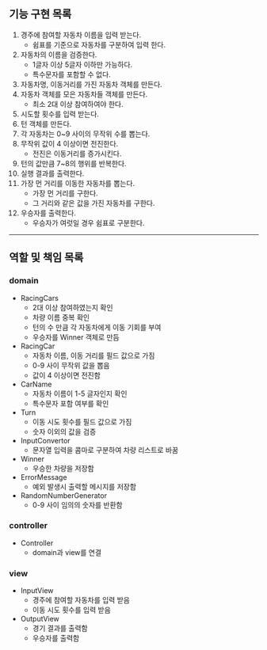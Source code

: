 ## 기능 구현 목록

1. 경주에 참여할 자동차 이름을 입력 받는다.
    - 쉼표를 기준으로 자동차를 구분하여 입력 한다.
2. 자동차의 이름을 검증한다.
    - 1글자 이상 5글자 이하만 가능하다.
    - 특수문자를 포함할 수 없다.
3. 자동차명, 이동거리를 가진 자동차 객체를 만든다.
4. 자동차 객체를 모은 자동차들 객체를 만든다.
    - 최소 2대 이상 참여하여야 한다.
5. 시도할 횟수를 입력 받는다.
6. 턴 객체를 만든다.
7. 각 자동차는 0~9 사이의 무작위 수를 뽑는다.
8. 무작위 값이 4 이상이면 전진한다.
    - 전진은 이동거리를 증가시킨다.
9. 턴의 값만큼 7~8의 행위를 반복한다.
10. 실행 결과를 출력한다.
11. 가장 먼 거리를 이동한 자동차를 뽑는다.
    - 가장 먼 거리를 구한다.
    - 그 거리와 같은 값을 가진 자동차를 구한다.
12. 우승자를 출력한다.
    - 우승자가 여럿일 경우 쉼표로 구분한다.

***

## 역할 및 책임 목록

### domain

- RacingCars
    - 2대 이상 참여하였는지 확인
    - 차량 이름 중복 확인
    - 턴의 수 만큼 각 자동차에게 이동 기회를 부여
    - 우승자를 Winner 객체로 만듬
- RacingCar
    - 자동차 이름, 이동 거리를 필드 값으로 가짐
    - 0-9 사이 무작위 값을 뽑음
    - 값이 4 이상이면 전진함
- CarName
    - 자동차 이름이 1-5 글자인지 확인
    - 특수문자 포함 여부를 확인
- Turn
    - 이동 시도 횟수를 필드 값으로 가짐
    - 숫자 이외의 값을 검증
- InputConvertor
    - 문자열 입력을 콤마로 구분하여 차량 리스트로 바꿈
- Winner
    - 우승한 차량을 저장함
- ErrorMessage
    - 예외 발생시 출력할 메시지를 저장함
- RandomNumberGenerator
    - 0-9 사이 임의의 숫자를 반환함

### controller

- Controller
    - domain과 view를 연결

### view

- InputView
    - 경주에 참여할 자동차를 입력 받음
    - 이동 시도 횟수를 입력 받음
- OutputView
    - 경기 결과를 출력함
    - 우승자를 출력함